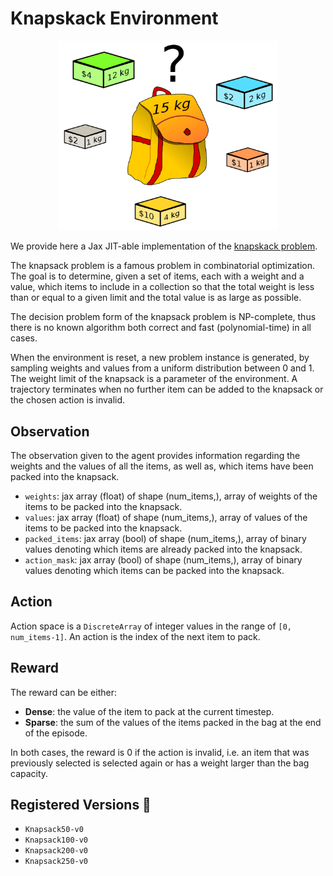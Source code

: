 # Knapskack Environment

<p align="center">
        <img src="../img/knapsack.png" width="350"/>
</p>

We provide here a Jax JIT-able implementation of the [knapskack problem](https://en.wikipedia.org/wiki/Knapsack_problem).

The knapsack problem is a famous problem in combinatorial optimization. The goal is to determine, given
a set of items, each with a weight and a value, which items to include in a collection so that
the total weight is less than or equal to a given limit and the total value is as large as possible.

The decision problem form of the knapsack problem is NP-complete, thus there is no known
algorithm both correct and fast (polynomial-time) in all cases.

When the environment is reset, a new problem instance is generated, by sampling weights and values
from a uniform distribution between 0 and 1. The weight limit of the knapsack is a parameter of the
environment.
A trajectory terminates when no further item can be added to the knapsack or the chosen action
is invalid.


## Observation
The observation given to the agent provides information regarding the weights and the values of all the items,
as well as, which items have been packed into the knapsack.
- `weights`: jax array (float) of shape (num_items,), array of weights of the items to be
packed into the knapsack.
- `values`: jax array (float) of shape (num_items,), array of values of the items to be packed
into the knapsack.
- `packed_items`: jax array (bool) of shape (num_items,), array of binary values denoting which
items are already packed into the knapsack.
- `action_mask`: jax array (bool) of shape (num_items,), array of binary values denoting which
items can be packed into the knapsack.


## Action
Action space is a `DiscreteArray` of integer values in the range of `[0, num_items-1]`. An action
is the index of the next item to pack.


## Reward
The reward can be either:
- **Dense**: the value of the item to pack at the current timestep.
- **Sparse**: the sum of the values of the items packed in the bag at the end of the episode.

In both cases, the reward is 0 if the action is invalid, i.e. an item that was previously
selected is selected again or has a weight larger than the bag capacity.


## Registered Versions 📖
- `Knapsack50-v0`
- `Knapsack100-v0`
- `Knapsack200-v0`
- `Knapsack250-v0`
